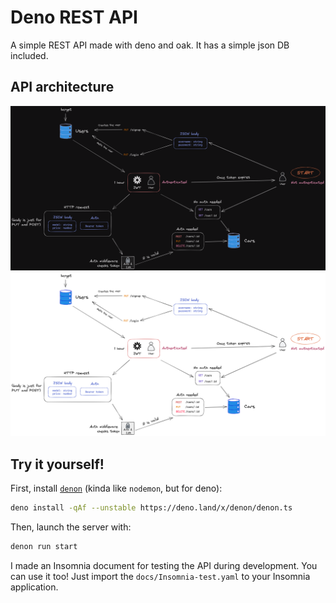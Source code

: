# Deno REST API

A simple REST API made with deno and oak. It has a simple json DB included.

## API architecture

![Diagram](./docs/diagram-dark.png#gh-dark-mode-only)
![Diagram](./docs/diagram.png#gh-light-mode-only)

## Try it yourself!

First, install [`denon`](https://deno.land/x/denon@2.5.0) (kinda like `nodemon`, but for deno):

```bash
deno install -qAf --unstable https://deno.land/x/denon/denon.ts
```

Then, launch the server with:

```bash
denon run start
```

I made an Insomnia document for testing the API during development. You can use it too! Just import the `docs/Insomnia-test.yaml` to your Insomnia application.